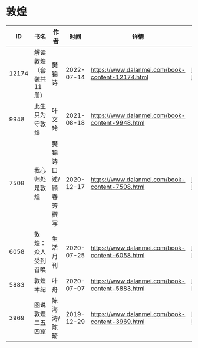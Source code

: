 # 敦煌

| ID | 书名 | 作者 | 时间 | 详情 | 下载页面 | EPUB下载链接 | MOBI下载链接 | AZW3下载链接 |
| --- | --- | --- | --- | --- | --- | --- | --- | --- |
| 12174 | 解读敦煌（套装共11册） | 樊锦诗 | 2022-07-14 | https://www.dalanmei.com/book-content-12174.html | https://www.dalanmei.com/download-book-12174.html | http://ct.dalanmei.com/f/31084289-771230375-7d0f47 | http://ct.dalanmei.com/f/31084289-771246059-fd7599 | http://ct.dalanmei.com/f/31084289-771235848-b47d35 |
| 9948 | 此生只为守敦煌 | 叶文玲 | 2021-08-18 | https://www.dalanmei.com/book-content-9948.html |  |  |  |  |
| 7508 | 我心归处是敦煌 | 樊锦诗口述/顾春芳撰写 | 2020-12-17 | https://www.dalanmei.com/book-content-7508.html | https://www.dalanmei.com/download-book-7508.html | http://ct.dalanmei.com/f/31084289-571637963-248f91 | http://ct.dalanmei.com/f/31084289-572121701-12e809 | http://ct.dalanmei.com/f/31084289-572183185-65e074 |
| 6058 | 敦煌：众人受到召唤 | 生活月刊 | 2020-07-25 | https://www.dalanmei.com/book-content-6058.html | https://www.dalanmei.com/download-book-6058.html | http://ct.dalanmei.com/f/31084289-571559647-9a53fb | http://ct.dalanmei.com/f/31084289-571978315-7b53c2 | http://ct.dalanmei.com/f/31084289-572211848-30af92 |
| 5883 | 敦煌本纪 | 叶舟 | 2020-07-07 | https://www.dalanmei.com/book-content-5883.html | https://www.dalanmei.com/download-book-5883.html | http://ct.dalanmei.com/f/31084289-571616303-030d87 | http://ct.dalanmei.com/f/31084289-571732711-fe45ed | http://ct.dalanmei.com/f/31084289-571912595-56ab65 |
| 3969 | 图说敦煌二五四窟 | 陈海涛/陈琦 | 2019-12-29 | https://www.dalanmei.com/book-content-3969.html | https://www.dalanmei.com/download-book-3969.html | http://ct.dalanmei.com/f/31084289-571546867-ff9048 | http://ct.dalanmei.com/f/31084289-571815927-cf0120 | http://ct.dalanmei.com/f/31084289-572021389-e17b25 |
